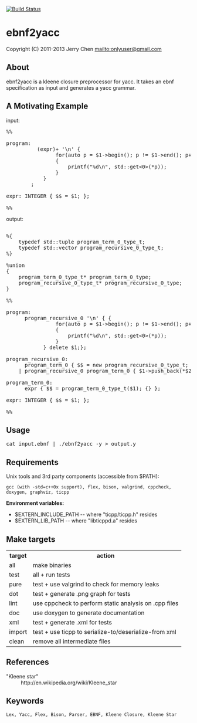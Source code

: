 [![Build Status](https://secure.travis-ci.org/onlyuser/ebnf2yacc.png)](http://travis-ci.org/onlyuser/ebnf2yacc)

ebnf2yacc
=========

Copyright (C) 2011-2013 Jerry Chen <mailto:onlyuser@gmail.com>

About
-----

ebnf2yacc is a kleene closure preprocessor for yacc.
It takes an ebnf specification as input and generates a yacc grammar.

A Motivating Example
--------------------

input:
<pre>
%%

program:
          (expr)+ '\n' {
                for(auto p = $1->begin(); p != $1->end(); p++)
                {
                    printf("%d\n", std::get<0>(*p));
                }
            }
        ;

expr: INTEGER { $$ = $1; };

%%
</pre>

output:
<pre>

%{
    typedef std::tuple<int> program_term_0_type_t;
    typedef std::vector<program_term_0_type_t> program_recursive_0_type_t;
%}

%union
{
    program_term_0_type_t* program_term_0_type;
    program_recursive_0_type_t* program_recursive_0_type;
}

%%

program:
      program_recursive_0 '\n' { {
                for(auto p = $1->begin(); p != $1->end(); p++)
                {
                    printf("%d\n", std::get<0>(*p));
                }
            } delete $1;};

program_recursive_0:
      program_term_0 { $$ = new program_recursive_0_type_t; $$->push_back(*$1); delete $1; }
    | program_recursive_0 program_term_0 { $1->push_back(*$2); delete $2; $$ = $1; };

program_term_0:
      expr { $$ = program_term_0_type_t($1); {} };

expr: INTEGER { $$ = $1; };

%%
</pre>

Usage
-----

<pre>
cat input.ebnf | ./ebnf2yacc -y > output.y
</pre>

Requirements
------------

Unix tools and 3rd party components (accessible from $PATH):

    gcc (with -std=c++0x support), flex, bison, valgrind, cppcheck, doxygen, graphviz, ticpp

**Environment variables:**

* $EXTERN_INCLUDE_PATH -- where "ticpp/ticpp.h" resides
* $EXTERN_LIB_PATH     -- where "libticppd.a" resides

Make targets
------------

<table>
    <tr><th> target </th><th> action                                                </th></tr>
    <tr><td> all    </td><td> make binaries                                         </td></tr>
    <tr><td> test   </td><td> all + run tests                                       </td></tr>
    <tr><td> pure   </td><td> test + use valgrind to check for memory leaks         </td></tr>
    <tr><td> dot    </td><td> test + generate .png graph for tests                  </td></tr>
    <tr><td> lint   </td><td> use cppcheck to perform static analysis on .cpp files </td></tr>
    <tr><td> doc    </td><td> use doxygen to generate documentation                 </td></tr>
    <tr><td> xml    </td><td> test + generate .xml for tests                        </td></tr>
    <tr><td> import </td><td> test + use ticpp to serialize-to/deserialize-from xml </td></tr>
    <tr><td> clean  </td><td> remove all intermediate files                         </td></tr>
</table>

References
----------

<dl>
    <dt>"Kleene star"</dt>
    <dd>http://en.wikipedia.org/wiki/Kleene_star</dd>
</dl>

Keywords
--------

    Lex, Yacc, Flex, Bison, Parser, EBNF, Kleene Closure, Kleene Star
